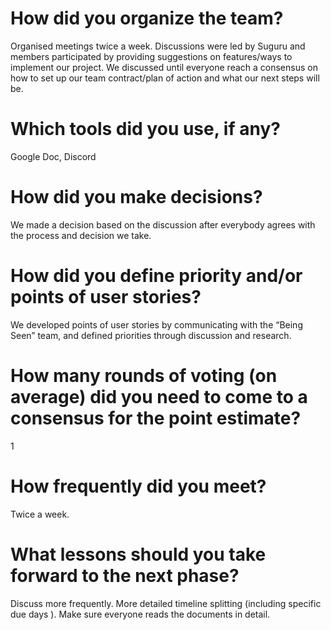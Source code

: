 # How did you organize the team? 
Organised meetings twice a week. Discussions were led by Suguru and members participated by providing suggestions on features/ways to implement our project. We discussed until everyone reach a consensus on how to set up our team contract/plan of action and what our next steps will be. 

# Which tools did you use, if any? 
Google Doc, Discord

# How did you make decisions?
We made a decision based on the discussion after everybody agrees with the process and decision we take.

# How did you define priority and/or points of user stories? 
We developed points of user stories by communicating with the “Being Seen” team, and defined priorities through discussion and research.

# How many rounds of voting (on average) did you need to come to a consensus for the point estimate? 
1

# How frequently did you meet? 
Twice a week.

# What lessons should you take forward to the next phase?
Discuss more frequently. More detailed timeline splitting (including specific due days ). Make sure everyone reads the documents in detail.

